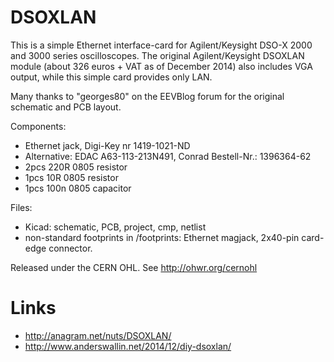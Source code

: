 DSOXLAN
=======

This is a simple Ethernet interface-card for Agilent/Keysight
DSO-X 2000 and 3000 series oscilloscopes. The original Agilent/Keysight 
DSOXLAN module (about 326 euros + VAT as of December 2014)
also includes VGA output, while this simple card provides only LAN.

Many thanks to "georges80" on the EEVBlog forum
for the original schematic and PCB layout.

Components:
* Ethernet jack, Digi-Key nr 1419-1021-ND
 * Alternative: EDAC A63-113-213N491, Conrad Bestell-Nr.: 1396364-62 
* 2pcs 220R 0805 resistor
* 1pcs 10R 0805 resistor
* 1pcs 100n 0805 capacitor

Files:
* Kicad: schematic, PCB, project, cmp, netlist
* non-standard footprints in /footprints: Ethernet magjack, 2x40-pin card-edge connector.

Released under the CERN OHL. See http://ohwr.org/cernohl

Links
=====
* http://anagram.net/nuts/DSOXLAN/
* http://www.anderswallin.net/2014/12/diy-dsoxlan/
